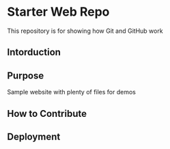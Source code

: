# Starter Web Repo

This repository is for showing how Git and GitHub work

## Intorduction 
## Purpose

Sample website with plenty of files for demos

## How to Contribute 

## Deployment